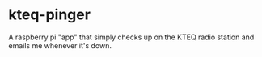 # kteq-pinger
A raspberry pi "app" that simply checks up on the KTEQ radio station and emails me whenever it's down.
